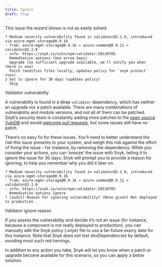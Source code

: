 ```yaml
---
title: Ignore
draft: true
---
```


This issue the wizard shows is not as easily solved.

```
? Medium severity vulnerability found in validator@3.1.0, introduced via azure-mgmt-storage@0.9.16
- from: azure-mgmt-storage@0.9.16 > azure-common@0.9.11 > validator@3.1.0
- info: https://snyk.io/vuln/npm:validator:20130705
  Remediation options (Use arrow keys)
  Upgrade (no sufficient upgrade available, we'll notify you when there is one)
  Patch (modifies files locally, updates policy for `snyk protect` runs)
❯ Set to ignore for 30 days (updates policy)
  Skip
```
_Validator vulnerability_

A vulnerability is found in a deep `validator` dependency, which has neither an upgrade nor a patch available. There are many combinations of vulnerability and module versions, and not all of them can be patched. Snyk’s security team is constantly adding more patches to the [open source VulnDB](https://github.com/Snyk/vulndb) and would [welcome pull requests](https://github.com/Snyk/vulndb/blob/master/CONTRIBUTING.md), but some issues still have no patch.

There’s no easy fix for these issues. You’ll need to better understand the risk this issue presents to your system, and weigh this risk against the effort of fixing the issue – for instance, by removing the dependency. While you consider your actions, you can ‘snooze’ the issue with Snyk, telling it to ignore the issue for 30 days. Snyk will prompt you to provide a reason for ignoring, to help you remember why you did it later on.

```
? Medium severity vulnerability found in validator@3.1.0, introduced via azure-mgmt-storage@0.9.16
- from: azure-mgmt-storage@0.9.16 > azure-common@0.9.11 > validator@3.1.0
- info: https://snyk.io/vuln/npm:validator:20130705
  Remediation options Ignore
? [audit] Reason for ignoring vulnerability? (None given) Not deployed to production
```
Validator ignore reason

If you assess the vulnerability and decide it’s not an issue (for instance, because a component is not really deployed to production), you can manually edit the Snyk policy (_.snyk_) file to use a far-future expiry date for this instance. Note that Snyk does not test devDependencies by default, avoiding most such red herrings.

In addition to any action you take, Snyk will let you know when a patch or upgrade become available for this scenario, so you can apply a better solution.
